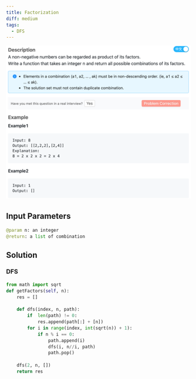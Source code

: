 ```yaml
---
title: Factorization
diff: medium
tags:
  - DFS
---
```


<img class="medium-zoom" src="/algo/factorization.png" alt="https://lintcode.com/problem/factorization">

## Input Parameters

```py
@param n: an integer
@return: a list of combination
```

## Solution

### DFS

```py
from math import sqrt
def getFactors(self, n):
    res = []

    def dfs(index, n, path):
        if  len(path) != 0:
            res.append(path[:] + [n])
        for i in range(index, int(sqrt(n)) + 1):
            if n % i == 0:
                path.append(i)
                dfs(i, n//i, path)
                path.pop()

    dfs(2, n, [])
    return res
```
